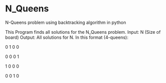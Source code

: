 # N_Queens
N-Queens problem using backtracking algorithm in python

This Program finds all solutions for the N_Queens problem. 
Input: N (Size of board)
Output: All solutions for N. 
In this format (4-queens):

0 1 0 0

0 0 0 1

1 0 0 0

0 0 1 0
